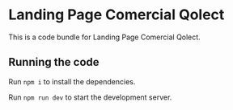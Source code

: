 
  # Landing Page Comercial Qolect

  This is a code bundle for Landing Page Comercial Qolect.

  ## Running the code

  Run `npm i` to install the dependencies.

  Run `npm run dev` to start the development server.
  

